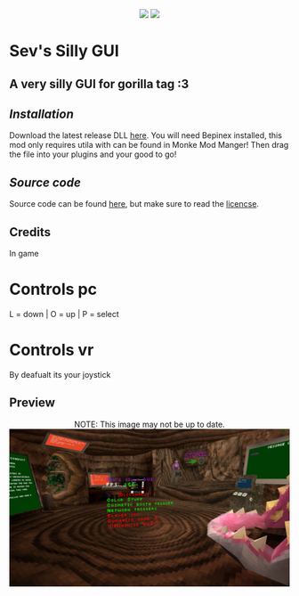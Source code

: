 <div align="center">
 <a href="https://github.com/sevisadev/Sevs-silly-gui/releases/latest">
 <img src="https://img.shields.io/github/downloads/sevisadev/Sevs-silly-gui/total?label=Downloads&style=flat-square"<img></a>
 <a href="https://discord.gg/Fjwnh4ygPZ">
 <img src="https://img.shields.io/discord/1074928203820441610?label=Discord&style=flat-square"</img></a>
</div>

# Sev's Silly GUI
## A very silly GUI for gorilla tag :3
## <i>Installation</i>
Download the latest release DLL [here](https://github.com/sevisadev/Sevs-silly-gui/releases/latest). You will need Bepinex installed, this mod only requires utila with can be found in Monke Mod Manger! Then drag the file into your plugins and your good to go!
## <i>Source code</i>
Source code can be found [here](https://drive.google.com/drive/folders/1HLVAnAU6Y2CUfOYb2N0JpaQ_mb94eAfl?usp=sharing), but make sure to read the [licencse](https://raw.githubusercontent.com/sevisadev/Sevs-silly-gui/refs/heads/main/LICENSE.txt).
## Credits
In game
# Controls pc
L = down | O = up | P = select
# Controls vr
By deafualt its your joystick
## Preview
<div align="center">
NOTE: This image may not be up to date.
<img src="https://github.com/sevisadev/Sevs-silly-gui/blob/main/Sevs%20silly%20GUI%20image.png?raw=true" title = "NOTE: Image may not be up to date." alt = "IMAGE MAYBE NOT BE UP TO DATE" style="display: block;  margin-left: auto; margin-right: auto; width=10%;">
</div>
